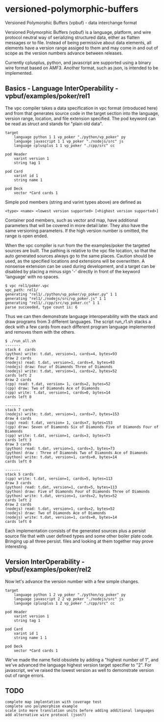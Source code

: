 # versioned-polymorphic-buffers
Versioned Polymorphic Buffers (vpbuf) - data interchange format

Versioned Polymorphic Buffers (vpbuf) is a language, platform, and wire protocol neutral way of serializing structured data, either as flatten messages or to file. Instead of being permissive about data elements, all elements have a version range assiged to them and may come in and out of scope as the version numbers advance between releases.

Currently cplusplus, python, and javascript are supported using a binary wire format based on AMF3. Another format, such as json, is intended to be implemented.

Basics - Language InterOperability - vpbuf/examples/poker/rel1
---------------------------------------------------------------

The vpc compiler takes a data specification in vpc format (introduced here) and from that generates source code in the target section into the language, version range, location, and file extension specified. The pod keyword can be read as struct and stands for "plain old data".

```
target
    language python 1 1 vp_poker "./python/vp_poker" py
    language javascript 1 1 vp_poker "./nodejs/src" js
    language cplusplus 1 1 vp_poker "./cpp/src" cc

pod Header
    varint version 1
    string tag 1

pod Card
    varint id 1
    string name 1

pod Deck
    vector *Card cards 1
```

Simple pod members (string and varint types above) are defined as

```
<type> <name> <lowest version supported> [<highest version supported>]
```

Container pod members, such as vector and map, have additional parameters that will be covered in more detail later. They also have the same versioning parameters. If the high version number is omitted, the range is open ended.

When the vpc compiler is run from the the examples/poker the targeted
sources are built. The pathing is relative to the vpc file location, so that
the auto generated sources always go to the same places. Caution should be used,
as the specified locations and extensions will be overwritten. A nonsense extension can be used during development, and a target can be disabled by placing a minus sign '-' directly in front of the keyword 'language' with no spaces.

```
$ vpc rel1/poker.vpc
vpc_path: rel1/
generating "rel1/./python/vp_poker/vp_poker.py" 1 1
generating "rel1/./nodejs/src/vp_poker.js" 1 1
generating "rel1/./cpp/src/vp_poker.cc" 1 1
parse succeeded, type count is: 6
```
Thus we can then demonstrate language interoperability with the stack and draw programs from 3 different languages.  The script run_r1.sh stacks a deck with a few cards from each different program language implemented and removes them with the others.

```
$ ./run_all.sh
-------
stack 4  cards
(python) write: t.dat, version=1, cards=4, bytes=93
draw 2 cards
(nodejs) read: t.dat, version=1, cards=4, bytes=93
(nodejs) draw: Four of Diamonds Three of Diamonds
(nodejs) write: t.dat, version=1, cards=2, bytes=52
cards left 2
draw 2 cards
(cpp) read: t.dat, version= 1, cards=2, bytes=52
(cpp) draw: Two of Diamonds Ace of Diamonds
(cpp) write: t.dat, version=1, cards=0, bytes=14
cards left 0

-------
stack 7 cards
(nodejs) write: t.dat, version=1, cards=7, bytes=153
draw 4 cards
(cpp) read: t.dat, version= 1, cards=7, bytes=153
(cpp) draw: Seven of Diamonds Six of Diamonds Five of Diamonds Four of Diamonds
(cpp) write: t.dat, version=1, cards=3, bytes=73
cards left 3
draw 3 cards
(python) read: t.dat, version=1, cards=3, bytes=73
(python) draw : Three of Diamonds Two of Diamonds Ace of Diamonds
(python) write: t.dat, version=1, cards=0, bytes=14
cards left 0

-------
stack 5 cards
(cpp) write: t.dat, version=1, cards=5, bytes=113
draw 3 cards
(python) read: t.dat, version=1, cards=5, bytes=113
(python) draw: Five of Diamonds Four of Diamonds Three of Diamonds
(python) write: t.dat, version=1, cards=2, bytes=52
cards left 2
draw 2 cards
(nodejs) read: t.dat, version=1, cards=2, bytes=52
(nodejs) draw: Two of Diamonds Ace of Diamonds
(nodejs) write: t.dat, version=1, cards=0, bytes=14
cards left 0
```

Each implementation consists of the generated sources plus a persist source file that with user defined types and some other boiler plate code. Bringing up all three persist.<language extension> files and looking at them together may prove interesting.

Version InterOperability - vpbuf/examples/poker/rel2
---------------------------------------------------------------

Now let's advance the version number with a few simple changes.

```
target
    language python 1 2 vp_poker "./python/vp_poker" py
    language javascript 2 2 vp_poker "./nodejs/src" js
    language cplusplus 1 2 vp_poker "./cpp/src" cc

pod Header
    varint version 1
    string tag 1

pod Card
    varint id 1
    string name 1 1

pod Deck
    vector *Card cards 1

```

We've made the name field obsolete by adding a "highest number of 1", and we've advanced the language highest version target specifier to "2". For javascript, we've raised the lowest version as well to demonstrate version out of range errors.

TODO
----
    complete map implentation with coverage test
    complete uno polymorphism example
    scale into more translation units before adding additional languages
    add alternative wire protocol (json?)


